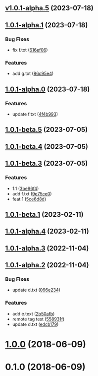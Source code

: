 ## [v1.0.1-alpha.5](https://github.com/JoeWrights/try_git/compare/1.0.1-alpha.1...1.0.1-alpha.5) (2023-07-18)



## [1.0.1-alpha.1](https://github.com/JoeWrights/try_git/compare/1.0.1-alpha.0...1.0.1-alpha.1) (2023-07-18)


### Bug Fixes

* fix f.txt ([616ef06](https://github.com/JoeWrights/try_git/commit/616ef065f8ec952375b9b4e120bd59cedc37bca5))


### Features

* add g.txt ([86c95e4](https://github.com/JoeWrights/try_git/commit/86c95e4848fc528be822c446e069838102934009))



## [1.0.1-alpha.0](https://github.com/JoeWrights/try_git/compare/1.0.1-beta.5...1.0.1-alpha.0) (2023-07-18)


### Features

* update f.txt ([4f4b993](https://github.com/JoeWrights/try_git/commit/4f4b993b40ef1b7ef39cf0c9a09b738e6756fe2a))



## [1.0.1-beta.5](https://github.com/JoeWrights/try_git/compare/1.0.1-beta.4...1.0.1-beta.5) (2023-07-05)



## [1.0.1-beta.4](https://github.com/JoeWrights/try_git/compare/1.0.1-beta.3...1.0.1-beta.4) (2023-07-05)



## [1.0.1-beta.3](https://github.com/JoeWrights/try_git/compare/1.0.1-beta.1...1.0.1-beta.3) (2023-07-05)


### Features

* 1.1 ([3be96f4](https://github.com/JoeWrights/try_git/commit/3be96f4e17b249a50d6d6d40e89c5059a9144d35))
* add f.txt ([9e75ce0](https://github.com/JoeWrights/try_git/commit/9e75ce0615e162df9f14937349c0921ef15b65f5))
* feat 1 ([5ce6d8d](https://github.com/JoeWrights/try_git/commit/5ce6d8d365f4ff240e39a6b8bb592252ba97718a))



## [1.0.1-beta.1](https://github.com/JoeWrights/try_git/compare/1.0.1-alpha.4...1.0.1-beta.1) (2023-02-11)



## [1.0.1-alpha.4](https://github.com/JoeWrights/try_git/compare/1.0.1-alpha.3...1.0.1-alpha.4) (2023-02-11)



## [1.0.1-alpha.3](https://github.com/JoeWrights/try_git/compare/1.0.1-alpha.2...1.0.1-alpha.3) (2022-11-04)



## [1.0.1-alpha.2](https://github.com/JoeWrights/try_git/compare/v1.0.0...1.0.1-alpha.2) (2022-11-04)


### Bug Fixes

* update d.txt ([096e234](https://github.com/JoeWrights/try_git/commit/096e23474bc3d429e3c95c1e996e7bdaa822aa08))


### Features

* add e.text ([2b50afb](https://github.com/JoeWrights/try_git/commit/2b50afb8e0b4b97747cd1d19762f606e97fe5266))
* remote tag test ([558931f](https://github.com/JoeWrights/try_git/commit/558931f1c1417840745ca257d6bd3d22d6bab6e2))
* update d.txt ([edcb179](https://github.com/JoeWrights/try_git/commit/edcb179b9740c90fe04dd2c839e92e1238539849))



# [1.0.0](https://github.com/JoeWrights/try_git/compare/v0.1.0...v1.0.0) (2018-06-09)



# 0.1.0 (2018-06-09)



